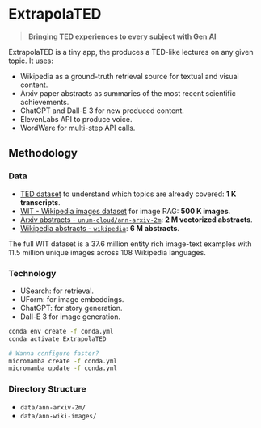 # ExtrapolaTED

> __Bringing TED experiences to every subject with Gen AI__

ExtrapolaTED is a tiny app, the produces a TED-like lectures on any given topic.
It uses:

- Wikipedia as a ground-truth retrieval source for textual and visual content.
- Arxiv paper abstracts as summaries of the most recent scientific achievements.
- ChatGPT and Dall-E 3 for new produced content.
- ElevenLabs API to produce voice.
- WordWare for multi-step API calls.

## Methodology

### Data

- [TED dataset](https://www.idiap.ch/en/dataset/ted) to understand which topics are already covered: __1 K transcripts__.
- [WIT - Wikipedia images dataset](https://github.com/google-research-datasets/wit) for image RAG: __500 K images__.
- [Arxiv abstracts - `unum-cloud/ann-arxiv-2m`](https://huggingface.co/datasets/unum-cloud/ann-arxiv-2m): __2 M vectorized abstracts__.
- [Wikipedia abstracts - `wikipedia`](https://huggingface.co/datasets/wikipedia/): __6 M abstracts__.

The full WIT dataset is a 37.6 million entity rich image-text examples with 11.5 million unique images across 108 Wikipedia languages.

### Technology

- USearch: for retrieval.
- UForm: for image embeddings.
- ChatGPT: for story generation.
- Dall-E 3 for image generation.

```sh
conda env create -f conda.yml
conda activate ExtrapolaTED

# Wanna configure faster?
micromamba create -f conda.yml 
micromamba update -f conda.yml
```

### Directory Structure

- `data/ann-arxiv-2m/`
- `data/ann-wiki-images/`